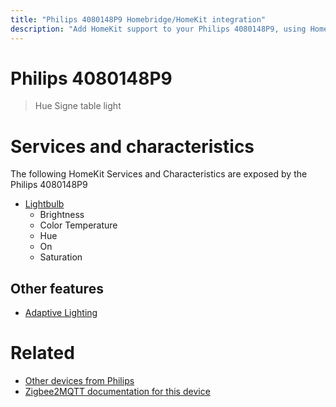 ```yaml
---
title: "Philips 4080148P9 Homebridge/HomeKit integration"
description: "Add HomeKit support to your Philips 4080148P9, using Homebridge, Zigbee2MQTT and homebridge-z2m."
---
```

<!---
This file has been GENERATED using src/docgen/docgen.ts
DO NOT EDIT THIS FILE MANUALLY!
-->
# Philips 4080148P9
> Hue Signe table light


# Services and characteristics
The following HomeKit Services and Characteristics are exposed by
the Philips 4080148P9

* [Lightbulb](../../light.md)
  * Brightness
  * Color Temperature
  * Hue
  * On
  * Saturation


## Other features
* [Adaptive Lighting](../../light.md)


# Related
* [Other devices from Philips](../index.md#philips)
* [Zigbee2MQTT documentation for this device](https://www.zigbee2mqtt.io/devices/4080148P9.html)